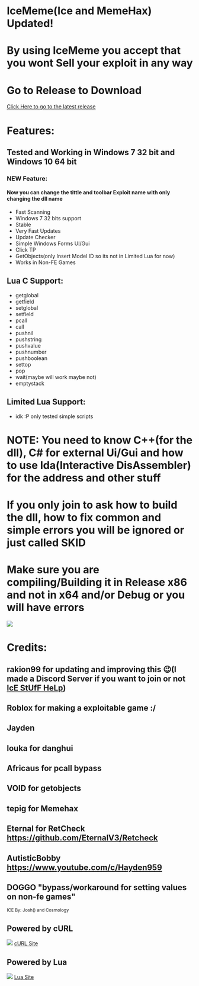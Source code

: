 # IceMeme(Ice and MemeHax) Updated!
# By using IceMeme you accept that you wont Sell your exploit in any way


# Go to Release to Download
[Click Here to go to the latest release](https://github.com/rakion99/IceSource/releases/latest)


# Features:

## Tested and Working in Windows 7 32 bit and Windows 10 64 bit

### NEW Feature:

#### Now you can change the tittle and toolbar Exploit name with only changing the dll name

* Fast Scanning
* Windows 7 32 bits support
* Stable
* Very Fast Updates
* Update Checker
* Simple Windows Forms UI/Gui
* Click TP
* GetObjects(only Insert Model ID so its not in Limited Lua for now)
* Works in Non-FE Games

## Lua C Support:

* getglobal
* getfield
* setglobal
* setfield
* pcall
* call
* pushnil
* pushstring
* pushvalue
* pushnumber
* pushboolean
* settop
* pop
* wait(maybe will work maybe not)
* emptystack

## Limited Lua Support:

* idk :P only tested simple scripts


# NOTE: You need to know C++(for the dll), C# for external Ui/Gui and how to use Ida(Interactive DisAssembler) for the address and other stuff
# If you only join to ask how to build the dll, how to fix common and simple errors you will be ignored or just called SKID 

# Make sure you are compiling/Building it in Release x86 and not in x64 and/or Debug or you will have errors

![](https://i.imgur.com/rAER3e5.png)

# Credits:
## rakion99 for updating and improving this :wink:(I made a Discord Server if you want to join or not [IcE StUfF HeLp](https://discord.gg/K2A2Xhv "Click to join"))
## Roblox for making a exploitable game :/
## Jayden
## louka for danghui
## Africaus for pcall bypass
## VOID for getobjects
## tepig for Memehax
## Eternal for RetCheck https://github.com/EternalV3/Retcheck
## AutisticBobby https://www.youtube.com/c/Hayden959
## DOGGO "bypass/workaround for setting values on non-fe games"
<sub> ICE By: Josh() and Cosmology</sub>
## Powered by cURL
![](https://curl.haxx.se/pix/powered_by_curl.gif)
[cURL Site](https://curl.haxx.se/ "Click to enter cURL Site")
## Powered by Lua
![](https://www.lua.org/images/powered-by-lua.gif)
[Lua Site](http://www.lua.org/ "Click to enter Lua Site")
